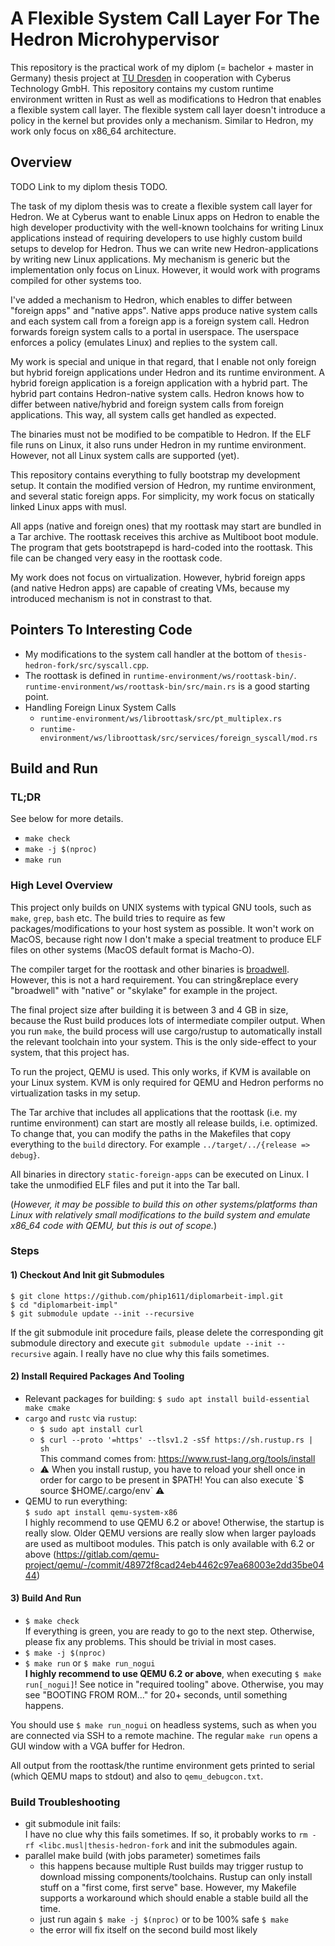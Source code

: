 # A Flexible System Call Layer For The Hedron Microhypervisor

This repository is the practical work of my diplom (= bachelor + master in Germany) thesis project
at [TU Dresden](https://tu-dresden.de) in cooperation with Cyberus Technology GmbH. This repository contains my custom runtime environment written in Rust as well as
modifications to Hedron that enables a flexible system call layer. The flexible system call layer doesn't introduce a
policy in the kernel but provides only a mechanism. Similar to Hedron, my work only focus on x86_64 architecture.

## Overview

TODO Link to my diplom thesis TODO.

The task of my diplom thesis was to create a flexible system call layer for Hedron. We at Cyberus want to enable
Linux apps on Hedron to enable the high developer productivity with the well-known toolchains for writing
Linux applications instead of requiring developers to use highly custom build setups to develop for Hedron. Thus we can
write new Hedron-applications by writing new Linux applications. My mechanism is generic but the implementation
only focus on Linux. However, it would work with programs compiled for other systems too.

I've added a mechanism to Hedron, which enables to differ between "foreign apps" and "native apps".
Native apps produce native system calls and each system call from a foreign app is a foreign system call.
Hedron forwards foreign system calls to a portal in userspace. The userspace enforces a policy (emulates Linux)
and replies to the system call.

My work is special and unique in that regard, that I enable not only foreign but hybrid foreign applications
under Hedron and its runtime environment. A hybrid foreign application is a foreign application with a hybrid
part. The hybrid part contains Hedron-native system calls. Hedron knows how to differ between native/hybrid
and foreign system calls from foreign applications. This way, all system calls get handled as expected.

The binaries must not be modified to be compatible to Hedron. If the ELF file runs on Linux, it also runs
under Hedron in my runtime environment. However, not all Linux system calls are supported (yet).

This repository contains everything to fully bootstrap my development setup. It contain the modified
version of Hedron, my runtime environment, and several static foreign apps. For simplicity, my work
focus on statically linked Linux apps with musl.

All apps (native and foreign ones) that my roottask may start are bundled in a Tar archive. The roottask
receives this archive as Multiboot boot module. The program that gets bootstrapepd is hard-coded into
the roottask. This file can be changed very easy in the roottask code.

My work does not focus on virtualization. However, hybrid foreign apps (and native Hedron apps) are
capable of creating VMs, because my introduced mechanism is not in constrast to that.

## Pointers To Interesting Code
- My modifications to the system call handler at the bottom of `thesis-hedron-fork/src/syscall.cpp`.
- The roottask is defined in `runtime-environment/ws/roottask-bin/`.
  `runtime-environment/ws/roottask-bin/src/main.rs` is a good starting point.
- Handling Foreign Linux System Calls
  - `runtime-environment/ws/libroottask/src/pt_multiplex.rs`
  - `runtime-environment/ws/libroottask/src/services/foreign_syscall/mod.rs`

## Build and Run

### TL;DR
See below for more details.
- `make check`
- `make -j $(nproc)`
- `make run`

### High Level Overview

This project only builds on UNIX systems with typical GNU tools, such as `make`, `grep`, `bash` etc. The build tries to
require as few packages/modifications to your host system as possible. It won't work on MacOS, because right now I don't
make a special treatment to produce ELF files on other systems
(MacOS default format is Macho-O).

The compiler target for the roottask and other binaries is
[broadwell](https://en.wikipedia.org/wiki/List_of_Intel_CPU_microarchitectures). However, this is not a hard
requirement. You can string&replace every "broadwell" with "native" or "skylake" for example in the project.

The final project size after building it is between 3 and 4 GB in size, because the Rust build produces lots of
intermediate compiler output. When you run `make`, the build process will use cargo/rustup to automatically install the
relevant toolchain into your system. This is the only side-effect to your system, that this project has.

To run the project, QEMU is used. This only works, if KVM is available on your Linux system. KVM is only required for
QEMU and Hedron performs no virtualization tasks in my setup.

The Tar archive that includes all applications that the roottask (i.e. my runtime environment) can start are mostly
all release builds, i.e. optimized. To change that, you can modify the paths in the Makefiles that copy
everything to the `build` directory. For example `../target/../{release => debug}`.

All binaries in directory `static-foreign-apps` can be executed on Linux. I take the unmodified ELF files
and put it into the Tar ball.

(*However, it may be possible to build this on other systems/platforms than Linux with relatively small modifications
to the build system and emulate x86_64 code with QEMU, but this is out of scope.*)

### Steps

#### 1) Checkout And Init git Submodules

```shell
$ git clone https://github.com/phip1611/diplomarbeit-impl.git
$ cd "diplomarbeit-impl"
$ git submodule update --init --recursive
```

If the git submodule init procedure fails, please delete the corresponding git submodule directory and
execute `git submodule update --init --recursive` again. I really have no clue why this fails sometimes.

#### 2) Install Required Packages And Tooling

- Relevant packages for building:
  `$ sudo apt install build-essential make cmake`
- `cargo` and `rustc` via `rustup`:
    - `$ sudo apt install curl`
    - `$ curl --proto '=https' --tlsv1.2 -sSf https://sh.rustup.rs | sh` \
      This command comes from: <https://www.rust-lang.org/tools/install>
    - ⚠ When you install rustup, you have to reload your shell once in order for cargo to be present in $PATH! You can
      also execute `$ source $HOME/.cargo/env` ⚠
- QEMU to run everything: \
  `$ sudo apt install qemu-system-x86` \
  I highly recommend to use QEMU 6.2 or above! Otherwise, the startup is really slow. Older QEMU versions are really
  slow when larger payloads are used as multiboot modules. This patch is only available with 6.2 or above
  (<https://gitlab.com/qemu-project/qemu/-/commit/48972f8cad24eb4462c97ea68003e2dd35be0444>)

#### 3) Build And Run
- `$ make check` \
  If everything is green, you are ready to go to the next step. Otherwise, please fix
  any problems. This should be trivial in most cases.
- `$ make -j $(nproc)`
- `$ make run` or `$ make run_nogui` \
  **I highly recommend to use QEMU 6.2 or above**, when executing `$ make run[_nogui]`! See notice in "required tooling"
  above. Otherwise, you may see "BOOTING FROM ROM..." for 20+ seconds, until something happens.



You should use `$ make run_nogui` on headless systems, such as when you are connected via SSH to a remote machine. The
regular `make run` opens a GUI window with a VGA buffer for Hedron.

All output from the roottask/the runtime environment gets printed to serial (which QEMU maps to stdout) and also
to `qemu_debugcon.txt`.

### Build Troubleshooting
- git submodule init fails: \
  I have no clue why this fails sometimes. If so, it probably works
  to `rm -rf <libc.musl|thesis-hedron-fork` and init the submodules again.
- parallel make build (with jobs parameter) sometimes fails
    - this happens because multiple Rust builds may trigger rustup to download missing components/toolchains. Rustup can
      only install stuff on a "first come, first serve"
      base. However, my Makefile supports a workaround which should enable a stable build all the time.
    - just run again `$ make -j $(nproc)` or to be 100% safe `$ make`
    - the error will fix itself on the second build most likely
